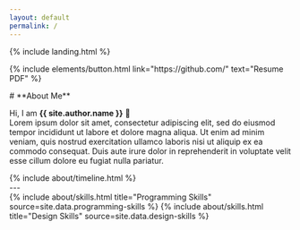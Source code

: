 ```yaml
---
layout: default
permalink: /
---
```


{% include landing.html %}
<p class="text-center">{% include elements/button.html link="https://github.com/" text="Resume PDF" %}</p>
# **About Me**

Hi, I am **{{ site.author.name }}** :wave:<br>
Lorem ipsum dolor sit amet, consectetur adipiscing elit, sed do eiusmod tempor incididunt ut labore et dolore magna aliqua. Ut enim ad minim veniam, quis nostrud exercitation ullamco laboris nisi ut aliquip ex ea commodo consequat. Duis aute irure dolor in reprehenderit in voluptate velit esse cillum dolore eu fugiat nulla pariatur.

<div class="row">
{% include about/timeline.html %}
</div>
---
<div class="row">
{% include about/skills.html title="Programming Skills" source=site.data.programming-skills %}
{% include about/skills.html title="Design Skills" source=site.data.design-skills %}
</div>